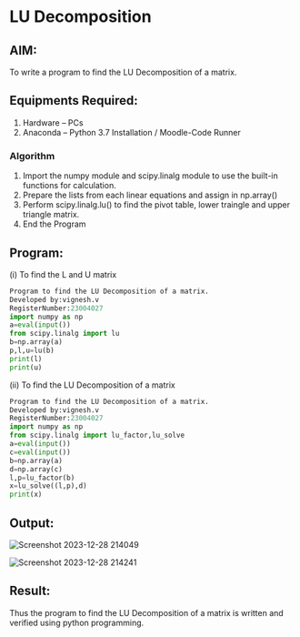 # LU Decomposition 

## AIM:
To write a program to find the LU Decomposition of a matrix.

## Equipments Required:
1. Hardware – PCs
2. Anaconda – Python 3.7 Installation / Moodle-Code Runner

### Algorithm
1. Import the numpy module and scipy.linalg module to use the built-in functions for calculation.
2. Prepare the lists from each linear equations and assign in np.array()
3. Perform scipy.linalg.lu() to find the pivot table, lower traingle and upper triangle matrix.
4. End the Program
## Program:
(i) To find the L and U matrix
```python
Program to find the LU Decomposition of a matrix.
Developed by:vignesh.v
RegisterNumber:23004027 
import numpy as np
a=eval(input())
from scipy.linalg import lu
b=np.array(a)
p,l,u=lu(b)
print(l)
print(u)
```
(ii) To find the LU Decomposition of a matrix
```python
Program to find the LU Decomposition of a matrix.
Developed by:vignesh.v
RegisterNumber:23004027
import numpy as np
from scipy.linalg import lu_factor,lu_solve
a=eval(input())
c=eval(input())
b=np.array(a)
d=np.array(c)
l,p=lu_factor(b)
x=lu_solve((l,p),d)
print(x) 
```

## Output:
![Screenshot 2023-12-28 214049](https://github.com/23004027/LU-Decomposition/assets/138956447/241b7ea0-ad11-4a22-ba5b-cdcbf1e2c8e7)

![Screenshot 2023-12-28 214241](https://github.com/23004027/LU-Decomposition/assets/138956447/186c4651-2b69-49f3-bfd2-5dc000785338)


## Result:
Thus the program to find the LU Decomposition of a matrix is written and verified using python programming.

